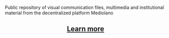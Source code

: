 Public repository of visual communication files, multimedia and institutional material from the decentralized platform Mediolano


<h2 align="center">
  <a href="https://mediolano.xyz">Learn more</a>
</h2>


